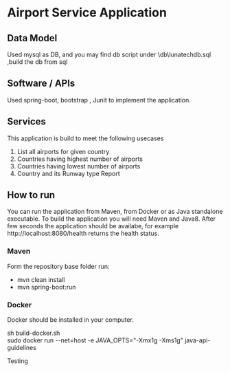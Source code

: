 # Airport Service Application

## Data Model
Used mysql as DB, and you may find db script under \db\lunatechdb.sql  ,build the db from sql

## Software / APIs
Used spring-boot, bootstrap , Junit to implement the application.

## Services
This application is build to meet the following usecases </br>
1) List all airports for given country </br>
2) Countries having highest number of airports </br>
3) Countries having lowest number of airports </br>
4) Country and its Runway type Report </br>

## How to run
You can run the application from Maven, from Docker or as Java standalone executable. To build the application you will need Maven and Java8. After few seconds the application should be availabe, for example http://localhost:8080/health returns the health status.</br>

### Maven
Form the repository base folder run: </br>
* mvn clean install </br>
* mvn spring-boot:run </br>

### Docker
Docker should be installed in your computer.</br>

sh build-docker.sh</br>
sudo docker run --net=host -e JAVA_OPTS="-Xmx1g -Xms1g" java-api-guidelines</br>

Testing

